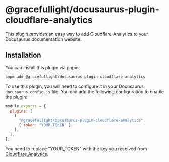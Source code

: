 # @gracefullight/docusaurus-plugin-cloudflare-analytics

This plugin provides an easy way to add Cloudflare Analytics to your Docusaurus documentation website.

## Installation

You can install this plugin via pnpm:

```bash
pnpm add @gracefullight/docusaurus-plugin-cloudflare-analytics
```

To use this plugin, you will need to configure it in your Docusaurus `docusaurus.config.js` file. You can add the following configuration to enable the plugin:

```js
module.exports = {
  plugins: [
    [
      "@gracefullight/docusaurus-plugin-cloudflare-analytics",
      { token: "YOUR_TOKEN" },
    ],
  ],
};
```

You need to replace "YOUR_TOKEN" with the key you received from [Cloudflare Analytics](https://dash.cloudflare.com).
